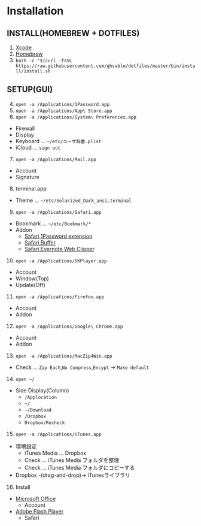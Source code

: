 # Installation
## INSTALL(HOMEBREW + DOTFILES)
1. [Xcode](https://itunes.apple.com/jp/app/xcode/id497799835?mt=12)
2. [Homebrew](https://brew.sh/index_ja.html)
3. `bash -c "$(curl -fsSL https://raw.githubusercontent.com/ghsable/dotfiles/master/bin/install/install.sh`

## SETUP(GUI)
4. `open -a /Applications/1Password.app`
5. `open -a /Applications/App\ Store.app`
6. `open -a /Applications/System\ Preferences.app`
  - Firewall
  - Display
  - Keyboard ... `~/etc/ユーザ辞書.plist`
  - iCloud ... `sign out`
7. `open -a /Applications/Mail.app`
  - Account
  - Signature
8. terminal.app
  - Theme ... `~/etc/Solarized_Dark_ansi.terminal`
9. `open -a /Applications/Safari.app`
  - Bookmark ... `~/etc/Bookmark/*`
  - Addon
    - [Safari 1Password extension](https://safari-extensions.apple.com/details/?id=com.agilebits.onepassword4-safari-2BUA8C4S2C)
    - [Safari Buffer](https://safari-extensions.apple.com/details/?id=com.bufferapp.buffer-UYDA63C4EC)
    - [Safari Evernote Web Clipper](https://safari-extensions.apple.com/details/?id=com.evernote.safari.clipper-Q79WDW8YH9)
10. `open -a /Applications/5KPlayer.app`
  - Account
  - Window(Top)
  - Update(Off)
11. `open -a /Applications/Firefox.app`
  - Account
  - Addon
12. `open -a /Applications/Google\ Chrome.app`
  - Account
  - Addon
13. `open -a /Applications/MacZip4Win.app`
  - Check ... `Zip Each`,`No Compress`,`Encypt` -> `Make default`
14. `open ~/`
  - Side Display(Column)
    - `/Applocation`
    - `~/`
    - `~/Download`
    - `/Dropbox`
    - `Dropbox/Recheck`
15. `open -a /Applications/iTunes.app`
  - 環境設定
    - iTunes Media ... Dropbox
    - Check ... iTunes Media フォルダを整理
    - Check ... iTunes Media フォルダにコピーする
  - Dropbox -(drag-and-drop)-> iTunesライブラリ
16. Install
  - [Microsoft Office](https://stores.office.com/myaccount/home.aspx?ms.officeurl=myaccount)
    - Account
  - [Adobe Flash Player](https://get.adobe.com/jp/flashplayer/)
    - Safari
